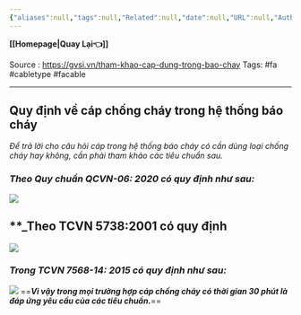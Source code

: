```yaml
---
{"aliases":null,"tags":null,"Related":null,"date":null,"URL":null,"Author":null,"dg-publish":true,"image":null,"permalink":"/Electric Engineer/ELV/Báo cháy -Fire alarm system/Cáp dùng cho hệ thống báo cháy/","dgPassFrontmatter":true,"noteIcon":"2","created":"2024-01-19T10:44:09.520+07:00","updated":"2024-01-19T10:46:56.614+07:00"}
---
```


**[[Homepage\|Quay Lại👈]]**

Source : https://gvsi.vn/tham-khao-cap-dung-trong-bao-chay
Tags: #fa #cabletype #facable

---
## Quy định về cáp chống cháy trong hệ thống báo cháy

_Để trả lời cho câu hỏi cáp trong hệ thống báo cháy có cần dùng loại chống cháy hay không, cần phải tham khảo các tiêu chuẩn sau._

### _Theo Quy chuẩn QCVN-06: 2020 có quy định như sau:_

![](https://i.imgur.com/N6lHh7o.png)
## **_Theo TCVN 5738:2001 có quy định

![](https://i.imgur.com/eorl13h.png)

### _Trong TCVN 7568-14: 2015 có quy định như sau:_
![](https://i.imgur.com/yQ3zVgE.png)
==**_Vì vậy trong mọi trường hợp cáp chống cháy có thời gian 30 phút là đáp ứng yêu cầu của các tiêu chuẩn._**==